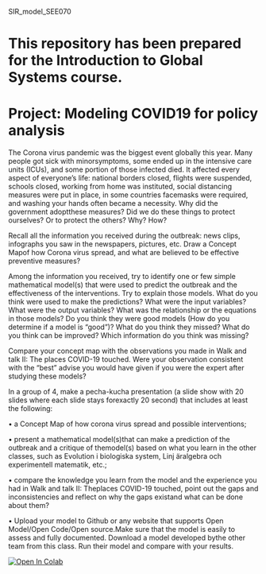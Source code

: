 SIR_model_SEE070

# This repository has been prepared for the Introduction to Global Systems course.

# Project: Modeling COVID19 for policy analysis

The  Corona  virus  pandemic  was  the  biggest  event  globally  this  year.  Many  people  got  sick  with  minorsymptoms,  some  ended  up  in  the  intensive  care  units  (ICUs),  and  some  portion  of  those  infected  died. It  affected  every  aspect  of  everyone’s  life:  national  borders  closed,  flights  were  suspended,  schools  closed, working  from  home  was  instituted,  social  distancing  measures  were  put  in  place,  in  some  countries  facemasks  were  required,  and  washing  your  hands  often  became  a  necessity.  Why  did  the  government  adoptthese measures? Did we do these things to protect ourselves? Or to protect the others? Why? How?

Recall all the information you received during the outbreak: news clips, infographs you saw in the newspapers, pictures, etc. Draw a Concept Mapof how Corona virus spread, and  what are believed to be effective preventive measures?

Among the information you received, try to identify one or few simple mathematical model(s) that were used to predict the outbreak and the effectiveness of the interventions. Try to explain those models. What do you think were used to make the predictions? What were the  input variables? What were the output variables? What was the relationship or the equations in those models? Do you think they were good models (How do you determine if a model is “good”)? What do you think they missed? What do you think can be improved? Which information do you think was missing?

Compare  your  concept  map  with  the  observations  you  made  in  Walk  and  talk  II:  The  places  COVID-19 touched. Were your observation consistent with the “best” advise you would have given if you were the expert after studying these models?

In a group of 4, make a pecha-kucha presentation (a slide show with 20 slides where each slide stays forexactly 20 second) that includes at least the following:

• a Concept Map of how corona virus spread and possible interventions;

• present a mathematical model(s)that can make a prediction of the outbreak and a critique of themodel(s) based on what you learn in the other classes, such as Evolution i biologiska system, Linj ̈aralgebra och experimentell matematik, etc.;

• compare the knowledge you learn from the model and the experience you had in Walk and talk II: Theplaces COVID-19 touched, point out the gaps and inconsistencies and reflect on why the gaps existand what can be done about them?

• Upload  your  model  to  Github  or  any  website  that  supports  Open  Model/Open  Code/Open  source.Make sure that the model is easily to assess and fully documented. Download a model developed bythe other team from this class. Run their model and compare with your results.

[![Open In Colab](https://colab.research.google.com/assets/colab-badge.svg)](https://colab.research.google.com/github/googlecolab/colabtools/blob/master/notebooks/colab-github-demo.ipynb)

